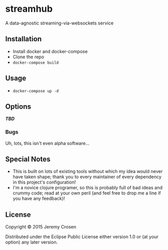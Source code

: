 # streamhub

A data-agnostic streaming-via-websockets service

## Installation

* Install docker and docker-compose
* Clone the repo
* `docker-compose build`

## Usage

* `docker-compose up -d`

## Options

**_TBD_**

### Bugs

Uh, lots, this isn't even alpha software...

## Special Notes
* This is built on lots of existing tools without which my idea would never have taken shape; thank you to every maintainer of every dependency in this project's configuration!
* I'm a novice clojure programer, so this is probably full of bad ideas and crummy code; read at your own peril (and feel free to drop me a line if you have any feedback)!

## License

Copyright © 2015 Jeremy Crosen

Distributed under the Eclipse Public License either version 1.0 or (at
your option) any later version.
